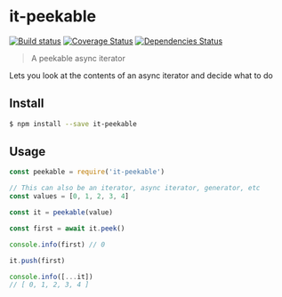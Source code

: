 # it-peekable

[![Build status](https://travis-ci.org/achingbrain/it.svg?branch=master)](https://travis-ci.org/achingbrain/it?branch=master) [![Coverage Status](https://coveralls.io/repos/github/achingbrain/it/badge.svg?branch=master)](https://coveralls.io/github/achingbrain/it?branch=master) [![Dependencies Status](https://david-dm.org/achingbrain/it/status.svg?path=packages/it-reduce)](https://david-dm.org/achingbrain/it?path=packages/it-reduce)

> A peekable async iterator

Lets you look at the contents of an async iterator and decide what to do

## Install

```sh
$ npm install --save it-peekable
```

## Usage

```javascript
const peekable = require('it-peekable')

// This can also be an iterator, async iterator, generator, etc
const values = [0, 1, 2, 3, 4]

const it = peekable(value)

const first = await it.peek()

console.info(first) // 0

it.push(first)

console.info([...it])
// [ 0, 1, 2, 3, 4 ]
```
